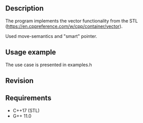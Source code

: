 ## Description
The program implements the vector functionality from the STL (https://en.cppreference.com/w/cpp/container/vector). 

Used move-semantics and "smart" pointer.

## Usage example
The use case is presented in examples.h

## Revision

## Requirements
- C++17 (STL)
- G++ 11.0






